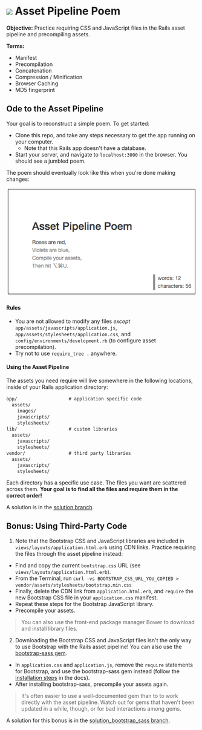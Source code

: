 # <img src="https://cloud.githubusercontent.com/assets/7833470/10899314/63829980-8188-11e5-8cdd-4ded5bcb6e36.png" height="60"> Asset Pipeline Poem

**Objective:** Practice requiring CSS and JavaScript files in the Rails asset pipeline and precompiling assets.

**Terms:**

* Manifest
* Precompilation
* Concatenation
* Compression / Minification
* Browser Caching
* MD5 fingerprint

## Ode to the Asset Pipeline

Your goal is to reconstruct a simple poem. To get started:

* Clone this repo, and take any steps necessary to get the app running on your computer.
  * Note that this Rails app doesn't have a database.
* Start your server, and navigate to `localhost:3000` in the browser. You should see a jumbled poem.

The poem should eventually look like this when you're done making changes:

![solution_screenshot](solution_screenshot.png)

#### Rules

* You are not allowed to modify any files *except* `app/assets/javascripts/application.js`, `app/assets/stylesheets/application.css`, and `config/environments/development.rb` (to configure asset precompilation).
* Try not to use `require_tree .` anywhere.

#### Using the Asset Pipeline

The assets you need require will live somewhere in the following locations, inside of your Rails application directory:

```
app/                   # application specific code
  assets/
    images/
    javascripts/
    stylesheets/
lib/                   # custom libraries
  assets/
    javascripts/
    stylesheets/
vendor/                # third party libraries
  assets/
    javascripts/
    stylesheets/
```

Each directory has a specific use case. The files you want are scattered across them. **Your goal is to find all the files and require them in the correct order!**

A solution is in the [solution branch](https://github.com/sf-wdi-27-28/asset_pipeline_poem/tree/solution).

## Bonus: Using Third-Party Code

1. Note that the Bootstrap CSS and JavaScript libraries are included in `views/layouts/application.html.erb` using CDN links. Practice requiring the files through the asset pipeline instead:

  * Find and copy the current `bootstrap.css` URL (see `views/layouts/application.html.erb`).
  * From the Terminal, run `curl -vs BOOTSTRAP_CSS_URL_YOU_COPIED > vendor/assets/stylesheets/bootstrap.min.css`
  * Finally, delete the CDN link from `application.html.erb`, and `require` the new Bootstrap CSS file in your `application.css` manifest.
  * Repeat these steps for the Bootstrap JavaScript library.
  * Precompile your assets.


 > You can also use the front-end package manager Bower to download and install library files.

2. Downloading the Bootstrap CSS and JavaScript files isn't the only way to use Bootstrap with the Rails asset pipeline! You can also use the <a href="https://github.com/twbs/bootstrap-sass" target="_blank">bootstrap-sass gem</a>.  
  * In `application.css` and `application.js`, remove the `require` statements for Bootstrap, and use the bootstrap-sass gem instead (follow the <a href="https://github.com/twbs/bootstrap-sass#a-ruby-on-rails" target="_blank">installation steps</a> in the docs).
  * After installing bootstrap-sass, precompile your assets again.


 > It's often easier to use a well-documented gem than to to work directly with the asset pipeline. Watch out for gems that haven't been updated in a while, though, or for bad interactions among gems.

 A solution for this bonus is in the [solution_bootstrap_sass branch](https://github.com/sf-wdi-27-28/asset_pipeline_poem/tree/solution_bootstrap_sass).
